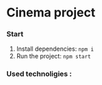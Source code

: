 # Cinema project

### Start

1. Install dependencies: `npm i`
2. Run the project: `npm start`


### Used technoligies : 